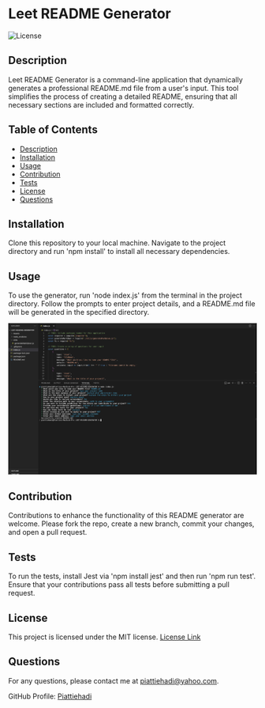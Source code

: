 # Leet README Generator
![License](https://img.shields.io/badge/license-MIT-blue.svg)

## Description
Leet README Generator is a command-line application that dynamically generates a professional README.md file from a user's input. This tool simplifies the process of creating a detailed README, ensuring that all necessary sections are included and formatted correctly.

## Table of Contents
- [Description](#description)
- [Installation](#installation)
- [Usage](#usage)
- [Contribution](#contribution)
- [Tests](#tests)
- [License](#license)
- [Questions](#questions)

## Installation
Clone this repository to your local machine. Navigate to the project directory and run 'npm install' to install all necessary dependencies.

## Usage
To use the generator, run 'node index.js' from the terminal in the project directory. Follow the prompts to enter project details, and a README.md file will be generated in the specified directory.

![Screenshot](Assets/images/Screenshot.png)

## Contribution
Contributions to enhance the functionality of this README generator are welcome. Please fork the repo, create a new branch, commit your changes, and open a pull request.

## Tests
To run the tests, install Jest via 'npm install jest' and then run 'npm run test'. Ensure that your contributions pass all tests before submitting a pull request.

## License
This project is licensed under the MIT license. [License Link](https://choosealicense.com/licenses/mit/)

## Questions
For any questions, please contact me at [piattiehadi@yahoo.com](mailto:piattiehadi@yahoo.com).

GitHub Profile: [Piattiehadi](https://github.com/Piattiehadi)